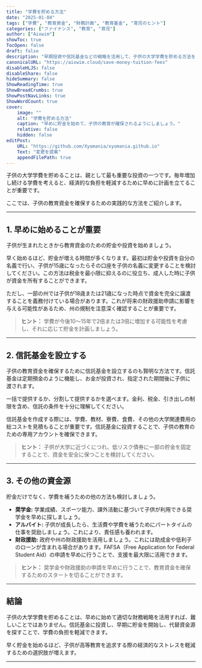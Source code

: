 ```yaml
---
title: "学費を貯める方法"
date: "2025-01-04"
tags: ["学費", "教育資金", "財務計画", "教育基金", "育児のヒント"]
categories: ["ファイナンス", "教育", "育児"]
author: ["Aixwim"]
showToc: true
TocOpen: false
draft: false
description: "早期投資や信託基金などの戦略を活用して、子供の大学学費を貯める方法を学びましょう。"
canonicalURL: "https://aixwim.cloud/save-money-tuition-fees"
disableHLJS: false
disableShare: false
hideSummary: false
ShowReadingTime: true
ShowBreadCrumbs: true
ShowPostNavLinks: true
ShowWordCount: true
cover:
    image: ""
    alt: "学費を貯める方法"
    caption: "早めに貯金を始めて、子供の教育が確保されるようにしましょう。"
    relative: false
    hidden: false
editPost:
    URL: "https://github.com/Xyomania/xyomania.github.io"
    Text: "変更を提案"
    appendFilePath: true
---
```


子供の大学学費を貯めることは、親として最も重要な投資の一つです。毎年増加し続ける学費を考えると、経済的な負担を軽減するために早めに計画を立てることが重要です。

ここでは、子供の教育資金を確保するための実践的な方法をご紹介します。

---

## 1. **早めに始めることが重要**

子供が生まれたときから教育資金のための貯金や投資を始めましょう。

早く始めるほど、貯金が増える時間が多くなります。最初は貯金や投資を自分の名義で行い、子供が15歳になったらその口座を子供の名義に変更することを検討してください。この方法は税金を最小限に抑えるのに役立ち、成人した時に子供が資金を所有することができます。

ただし、一部の州では子供が18歳または21歳になった時点で資金を完全に譲渡することを義務付けている場合があります。これが将来の財政援助申請に影響を与える可能性があるため、州の規制を注意深く確認することが重要です。

> **ヒント：** 学費が今後10～15年で2倍または3倍に増加する可能性を考慮し、それに応じて貯金を計画しましょう。

---

## 2. **信託基金を設立する**

子供の教育資金を確保するために信託基金を設立するのも賢明な方法です。信託基金は定期預金のように機能し、お金が投資され、指定された期間後に子供に渡されます。

一括で提供するか、分割して提供するかを選べます。金利、税金、引き出しの制限を含め、信託の条件を十分に理解してください。

信託基金を作成する際には、学費、教材、寮費、食費、その他の大学関連費用の総コストを見積もることが重要です。信託基金に投資することで、子供の教育のための専用アカウントを確保できます。

> **ヒント：** 子供が大学に近づくにつれ、低リスク債券に一部の貯金を固定することで、資金を安全に保つことを検討してください。

---

## 3. **その他の資金源**

貯金だけでなく、学費を補うための他の方法も検討しましょう。

- **奨学金:** 学業成績、スポーツ能力、課外活動に基づいて子供が利用できる奨学金を早めに探しましょう。
- **アルバイト:** 子供が成長したら、生活費や学費を補うためにパートタイムの仕事を奨励しましょう。これにより、責任感も養われます。
- **財政援助:** 政府や州の財政援助を活用しましょう。これには助成金や低利子のローンが含まれる場合があります。FAFSA（Free Application for Federal Student Aid）の申請を早めに行うことで、支援を最大限に活用できます。

> **ヒント：** 奨学金や財政援助の申請を早めに行うことで、教育資金を確保するためのスタートを切ることができます。

---

## 結論

子供の大学学費を貯めることは、早めに始めて適切な財務戦略を活用すれば、難しいことではありません。信託基金に投資し、早期に貯金を開始し、代替資金源を探すことで、学費の負担を軽減できます。

早く貯金を始めるほど、子供が高等教育を追求する際の経済的なストレスを軽減するための選択肢が増えます。

---
